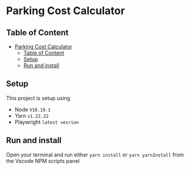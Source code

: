 # Parking Cost Calculator


## Table of Content

- [Parking Cost Calculator](#parking-cost-calculator)
  - [Table of Content](#table-of-content)
  - [Setup](#setup)
  - [Run and install](#run-and-install)


## Setup
 This project is setup using
 * Node `V18.19.1`
 * Yarn `v1.22.22`
 * Playwright `latest vesrion`

## Run and install

Open your terminal and run either `yarn install` or `yarn yarnInstall` from the Vscode NPM scripts panel
